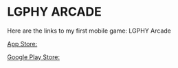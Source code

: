 # LGPHY ARCADE

Here are the links to my first mobile game: LGPHY Arcade

[App Store:](https://apps.apple.com/us/app/lgphy-arcade/id1564197834)

[Google Play Store:](https://play.google.com/store/apps/details?id=com.lgphy.arcade&hl=en_US&gl=US)

